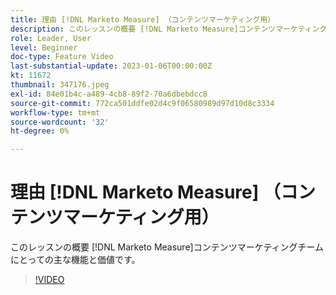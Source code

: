 ```yaml
---
title: 理由 [!DNL Marketo Measure] （コンテンツマーケティング用）
description: このレッスンの概要 [!DNL Marketo Measure]コンテンツマーケティングチームにとっての主な機能と価値です。
role: Leader, User
level: Beginner
doc-type: Feature Video
last-substantial-update: 2023-01-06T00:00:00Z
kt: 11672
thumbnail: 347176.jpeg
exl-id: 84e01b4c-a489-4cb8-89f2-70a6dbebdcc8
source-git-commit: 772ca501ddfe02d4c9f06580989d97d10d8c3334
workflow-type: tm+mt
source-wordcount: '32'
ht-degree: 0%

---
```


# 理由 [!DNL Marketo Measure] （コンテンツマーケティング用）

このレッスンの概要 [!DNL Marketo Measure]コンテンツマーケティングチームにとっての主な機能と価値です。

>[!VIDEO](https://video.tv.adobe.com/v/347176/?quality=12&learn=on)
